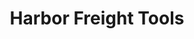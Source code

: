 ---
title: "Harbor Freight Tools"
url: /san-antonio/harbor-freight-tools-northwest-i410-loop/
shop: hardware
---